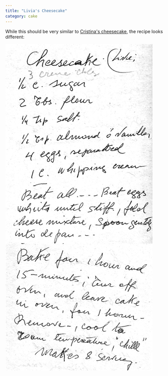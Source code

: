 ```yaml
---
title: "Livia's Cheesecake"
category: cake
---
```


While this should be very similar to [Cristina's cheesecake](/recipes/cheesecake), the recipe looks different:

![](/images/recipe-cheesecake-livia.jpg)

